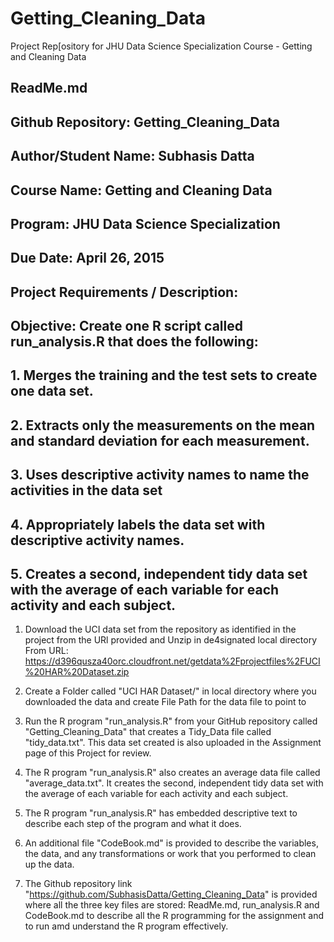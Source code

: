 # Getting_Cleaning_Data
Project Rep[ository for JHU Data Science Specialization Course - Getting and Cleaning Data
## ReadMe.md
## Github Repository: Getting_Cleaning_Data 
## Author/Student Name: Subhasis Datta
## Course Name: Getting and Cleaning Data
## Program: JHU Data Science Specialization
## Due Date: April 26, 2015
## Project Requirements / Description:
## Objective: Create one R script called run_analysis.R that does the following:
## 1. Merges the training and the test sets to create one data set.
## 2. Extracts only the measurements on the mean and standard deviation for each measurement.
## 3. Uses descriptive activity names to name the activities in the data set
## 4. Appropriately labels the data set with descriptive activity names.
## 5. Creates a second, independent tidy data set with the average of each variable for each activity and each subject.

1. Download the UCI data set from the repository as identified in the project from the URl provided and Unzip in de4signated local directory 
From URL: https://d396qusza40orc.cloudfront.net/getdata%2Fprojectfiles%2FUCI%20HAR%20Dataset.zip 

2. Create a Folder called "UCI HAR Dataset/" in local directory where you downloaded the data and create File Path for the data file to point to

3. Run the R program "run_analysis.R" from your GitHub repository called "Getting_Cleaning_Data" that creates a Tidy_Data file called "tidy_data.txt". This data set created is also uploaded in the Assignment page of this Project for review.

4. The R program "run_analysis.R" also creates an average data file called "average_data.txt". It creates the second, independent tidy data set with the average of each variable for each activity and each subject.

5. The R program "run_analysis.R" has embedded descriptive text to describe each step of the program and what it does.

6. An additional file "CodeBook.md" is provided to describe the variables, the data, and any transformations or work that you performed to clean up the data.

7. The Github repository link "https://github.com/SubhasisDatta/Getting_Cleaning_Data" is provided where all the three key files are stored: ReadMe.md, run_analysis.R and CodeBook.md to describe all the R programming for the assignment and to run amd understand the R program effectively.
